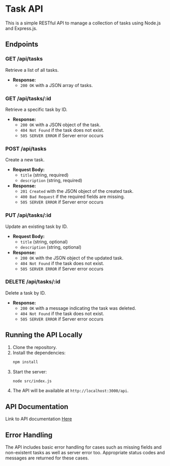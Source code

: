 # Task API

This is a simple RESTful API to manage a collection of tasks using Node.js and Express.js. 

## Endpoints

### GET /api/tasks
Retrieve a list of all tasks.
- **Response:**
  - `200 OK` with a JSON array of tasks.

### GET /api/tasks/:id
Retrieve a specific task by ID.
- **Response:**
  - `200 OK` with a JSON object of the task.
  - `404 Not Found` if the task does not exist.
  - `505 SERVER ERROR` if Server error occurs

### POST /api/tasks
Create a new task.
- **Request Body:**
  - `title` (string, required)
  - `description` (string, required)
- **Response:**
  - `201 Created` with the JSON object of the created task.
  - `400 Bad Request` if the required fields are missing.
  - `505 SERVER ERROR` if Server error occurs

### PUT /api/tasks/:id
Update an existing task by ID.
- **Request Body:**
  - `title` (string, optional)
  - `description` (string, optional)
- **Response:**
  - `200 OK` with the JSON object of the updated task.
  - `404 Not Found` if the task does not exist.
  - `505 SERVER ERROR` if Server error occurs

### DELETE /api/tasks/:id
Delete a task by ID.
- **Response:**
  - `200 OK` with a message indicating the task was deleted.
  - `404 Not Found` if the task does not exist.
  - `505 SERVER ERROR` if Server error occurs

## Running the API Locally

1. Clone the repository.
2. Install the dependencies:
    ```sh
    npm install
    ```
3. Start the server:
    ```sh
    node src/index.js
    ```
4. The API will be available at `http://localhost:3000/api`.

## API Documentation
  Link to API documentation [Here](https://documenter.getpostman.com/view/23147251/2sA3XV9zZt)


## Error Handling

The API includes basic error handling for cases such as missing fields and non-existent tasks as well as server error too. Appropriate status codes and messages are returned for these cases.
